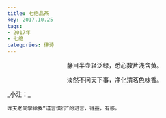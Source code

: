 ```yaml
---
title: 七绝品茶
key: 2017.10.25
tags: 
- 2017年 
- 七绝
categories: 律诗
---
```


<p align="center">静目半壶轻泛绿，悉心数片浅含黄。
</p>
<p align="center">淡然不问天下事，净化清茗色味香。
</p>
_小注：_

```
昨天老同学給我“谨言慎行”的进言，得益，有感。
```